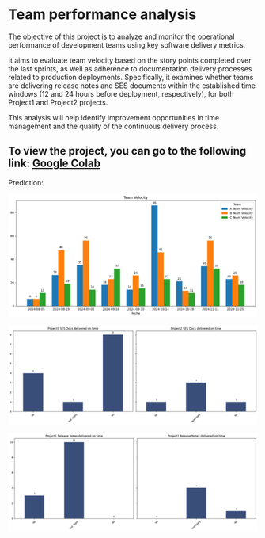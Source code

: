 # Team performance analysis
The objective of this project is to analyze and monitor the operational performance of development teams using key software delivery metrics. 

It aims to evaluate team velocity based on the story points completed over the last sprints, as well as adherence to documentation delivery processes related to production deployments. Specifically, it examines whether teams are delivering release notes and SES documents within the established time windows (12 and 24 hours before deployment, respectively), for both Project1 and Project2 projects. 

This analysis will help identify improvement opportunities in time management and the quality of the continuous delivery process.

## To view the project, you can go to the following link: [Google Colab](https://colab.research.google.com/drive/1DLEm3ElrXzhEJh6AK7E5f0QhgR9_K1Bt?usp=sharing)

Prediction:

![Team_velocity](/Team_velocity.png)

![Docs_delivered_on_time](/Docs_delivred_on_time.png)

![Release_notes_delivered_on_time](/Release_notes_delivered_on_time.png)
